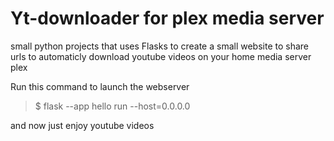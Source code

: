 # Yt-downloader for plex media server
small python projects that uses Flasks to create a small website to
share urls to automaticly download youtube videos on your home media server plex

Run this command to launch the webserver
> $ flask --app hello run --host=0.0.0.0

and now just enjoy youtube videos